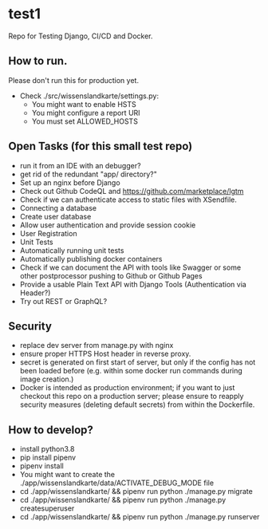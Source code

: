 # test1
Repo for Testing Django, CI/CD and Docker.

## How to run.
Please don't run this for production yet.

* Check ./src/wissenslandkarte/settings.py:
  * You might want to enable HSTS
  * You might configure a report URI
  * You must set ALLOWED_HOSTS

## Open Tasks (for this small test repo)
* run it from an IDE with an debugger?
* get rid of the redundant "app/ directory?"
* Set up an nginx before Django
* Check out Github CodeQL and https://github.com/marketplace/lgtm
* Check if we can authenticate access to static files with XSendfile.
* Connecting a database
* Create user database
* Allow user authentication and provide session cookie
* User Registration
* Unit Tests
* Automatically running unit tests
* Automatically publishing docker containers
* Check if we can document the API with tools like Swagger or some other postprocessor pushing to Github or Github Pages
* Provide a usable Plain Text API with Django Tools (Authentication via Header?)
* Try out REST or GraphQL?

## Security

* replace dev server from manage.py with nginx
* ensure proper HTTPS Host header in reverse proxy. 
* secret is generated on first start of server, but only if the config has not been loaded before (e.g. within some docker run commands during image creation.)
* Docker is intended as production environment; if you want to just checkout this repo on a production server;
  please ensure to reapply security measures (deleting default secrets) from within the Dockerfile. 

## How to develop?

* install python3.8
* pip install pipenv
* pipenv install
* You might want to create the ./app/wissenslandkarte/data/ACTIVATE_DEBUG_MODE file
* cd ./app/wissenslandkarte/ && pipenv run python ./manage.py migrate
* cd ./app/wissenslandkarte/ && pipenv run python ./manage.py createsuperuser
* cd ./app/wissenslandkarte/ && pipenv run python ./manage.py runserver